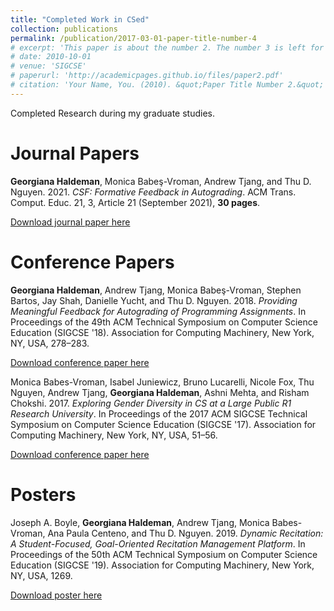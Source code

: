```yaml
---
title: "Completed Work in CSed"
collection: publications
permalink: /publication/2017-03-01-paper-title-number-4
# excerpt: 'This paper is about the number 2. The number 3 is left for future work.'
# date: 2010-10-01
# venue: 'SIGCSE'
# paperurl: 'http://academicpages.github.io/files/paper2.pdf'
# citation: 'Your Name, You. (2010). &quot;Paper Title Number 2.&quot; <i>Journal 1</i>. 1(2).'
---
```


Completed Research during my graduate studies.

Journal Papers
===

**Georgiana Haldeman**, Monica Babeş-Vroman, Andrew Tjang, and Thu D. Nguyen. 2021. _CSF: Formative Feedback in Autograding_. ACM Trans. Comput. Educ. 21, 3, Article 21 (September 2021), **30 pages**. 

[Download journal paper here](https://doi.org/10.1145/3445983)


Conference Papers
===

**Georgiana Haldeman**, Andrew Tjang, Monica Babeş-Vroman, Stephen Bartos, Jay Shah, Danielle Yucht, and Thu D. Nguyen. 2018. _Providing Meaningful Feedback for Autograding of Programming Assignments_. In Proceedings of the 49th ACM Technical Symposium on Computer Science Education (SIGCSE '18). Association for Computing Machinery, New York, NY, USA, 278–283. 

[Download conference paper here](https://doi.org/10.1145/3159450.3159502)


Monica Babes-Vroman, Isabel Juniewicz, Bruno Lucarelli, Nicole Fox, Thu Nguyen, Andrew Tjang, **Georgiana Haldeman**, Ashni Mehta, and Risham Chokshi. 2017. _Exploring Gender Diversity in CS at a Large Public R1 Research University_. In Proceedings of the 2017 ACM SIGCSE Technical Symposium on Computer Science Education (SIGCSE '17). Association for Computing Machinery, New York, NY, USA, 51–56. 

[Download conference paper here](https://doi.org/10.1145/3017680.3017773)

Posters
===
Joseph A. Boyle, **Georgiana Haldeman**, Andrew Tjang, Monica Babes-Vroman, Ana Paula Centeno, and Thu D. Nguyen. 2019. _Dynamic Recitation: A Student-Focused, Goal-Oriented Recitation Management Platform_. In Proceedings of the 50th ACM Technical Symposium on Computer Science Education (SIGCSE '19). Association for Computing Machinery, New York, NY, USA, 1269. 

[Download poster here](https://doi.org/10.1145/3287324.3293859)